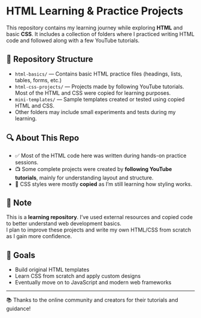 # HTML Learning & Practice Projects

This repository contains my learning journey while exploring **HTML** and basic **CSS**. It includes a collection of folders where I practiced writing HTML code and followed along with a few YouTube tutorials.

## 📁 Repository Structure

- `html-basics/` — Contains basic HTML practice files (headings, lists, tables, forms, etc.)
- `html-css-projects/` — Projects made by following YouTube tutorials. Most of the HTML and CSS were copied for learning purposes.
- `mini-templates/` — Sample templates created or tested using copied HTML and CSS.
- Other folders may include small experiments and tests during my learning.

## 🔍 About This Repo

- ✅ Most of the HTML code here was written during hands-on practice sessions.
- 📺 Some complete projects were created by **following YouTube tutorials**, mainly for understanding layout and structure.
- 🎨 CSS styles were mostly **copied** as I’m still learning how styling works.

## 📌 Note

This is a **learning repository**. I’ve used external resources and copied code to better understand web development basics.  
I plan to improve these projects and write my own HTML/CSS from scratch as I gain more confidence.

## 🚀 Goals

- Build original HTML templates
- Learn CSS from scratch and apply custom designs
- Eventually move on to JavaScript and modern web frameworks

---

📚 Thanks to the online community and creators for their tutorials and guidance!
